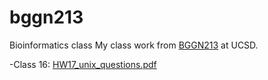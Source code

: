 # bggn213
Bioinformatics class
My class work from [BGGN213](https://bioboot.github.io/bggn213_F24/) at UCSD.

-Class 16: [HW17_unix_questions.pdf]()
